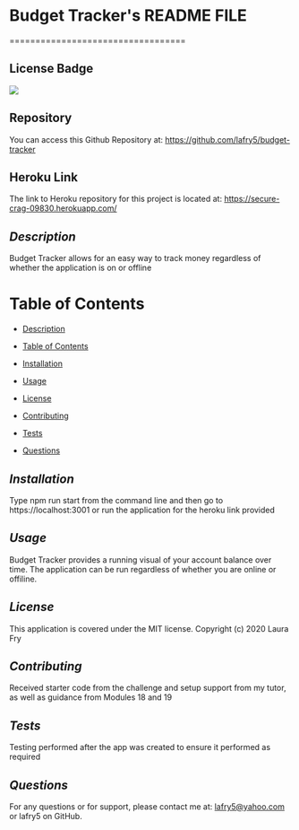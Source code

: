 # Budget Tracker's README FILE
==================================

## License Badge
![](https://img.shields.io/badge/license-MIT-blue)

## Repository
You can access this Github Repository at: https://github.com/lafry5/budget-tracker

## Heroku Link
The link to Heroku repository for this project is located at: https://secure-crag-09830.herokuapp.com/

## *Description*
Budget Tracker allows for an easy way to track money regardless of whether the application is on or offline

# Table of Contents
* [Description](#description)
+ [Table of Contents](#table-of-contents)
- [Installation](#installation)
* [Usage](#usage)
+ [License](#license)
- [Contributing](#contributing)
* [Tests](#tests)
+ [Questions](#questions)

## *Installation*
Type npm run start from the command line and then go to https://localhost:3001 or run the application for the heroku link provided

## *Usage*
Budget Tracker provides a running visual of your account balance over time. The application can be run regardless of whether you are online or offiline.

## *License*
This application is covered under the MIT license. Copyright (c) 2020 Laura Fry

## *Contributing*
Received starter code from the challenge and setup support from my tutor, as well as guidance from Modules 18 and 19

## *Tests*
Testing performed after the app was created to ensure it performed as required

## *Questions*
For any questions or for support, please contact me at: lafry5@yahoo.com or lafry5 on GitHub.


  
